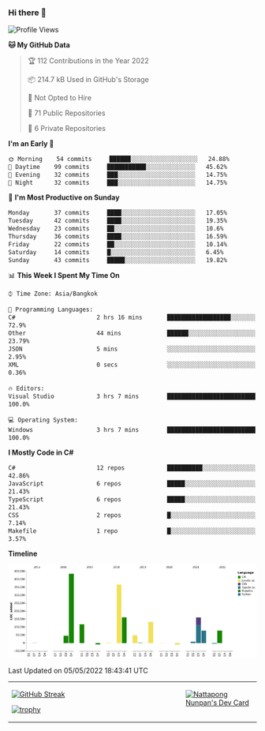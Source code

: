 ### Hi there 👋

<!--START_SECTION:waka-->
![Profile Views](http://img.shields.io/badge/Profile%20Views-1-blue)

**🐱 My GitHub Data** 

> 🏆 112 Contributions in the Year 2022
 > 
> 📦 214.7 kB Used in GitHub's Storage 
 > 
> 🚫 Not Opted to Hire
 > 
> 📜 71 Public Repositories 
 > 
> 🔑 6 Private Repositories  
 > 
**I'm an Early 🐤** 

```text
🌞 Morning    54 commits     ██████░░░░░░░░░░░░░░░░░░░   24.88% 
🌆 Daytime    99 commits     ███████████░░░░░░░░░░░░░░   45.62% 
🌃 Evening    32 commits     ███░░░░░░░░░░░░░░░░░░░░░░   14.75% 
🌙 Night      32 commits     ███░░░░░░░░░░░░░░░░░░░░░░   14.75%

```
📅 **I'm Most Productive on Sunday** 

```text
Monday       37 commits     ████░░░░░░░░░░░░░░░░░░░░░   17.05% 
Tuesday      42 commits     ████░░░░░░░░░░░░░░░░░░░░░   19.35% 
Wednesday    23 commits     ██░░░░░░░░░░░░░░░░░░░░░░░   10.6% 
Thursday     36 commits     ████░░░░░░░░░░░░░░░░░░░░░   16.59% 
Friday       22 commits     ██░░░░░░░░░░░░░░░░░░░░░░░   10.14% 
Saturday     14 commits     █░░░░░░░░░░░░░░░░░░░░░░░░   6.45% 
Sunday       43 commits     █████░░░░░░░░░░░░░░░░░░░░   19.82%

```


📊 **This Week I Spent My Time On** 

```text
⌚︎ Time Zone: Asia/Bangkok

💬 Programming Languages: 
C#                       2 hrs 16 mins       ██████████████████░░░░░░░   72.9% 
Other                    44 mins             ██████░░░░░░░░░░░░░░░░░░░   23.79% 
JSON                     5 mins              ░░░░░░░░░░░░░░░░░░░░░░░░░   2.95% 
XML                      0 secs              ░░░░░░░░░░░░░░░░░░░░░░░░░   0.36%

🔥 Editors: 
Visual Studio            3 hrs 7 mins        █████████████████████████   100.0%

💻 Operating System: 
Windows                  3 hrs 7 mins        █████████████████████████   100.0%

```

**I Mostly Code in C#** 

```text
C#                       12 repos            ██████████░░░░░░░░░░░░░░░   42.86% 
JavaScript               6 repos             █████░░░░░░░░░░░░░░░░░░░░   21.43% 
TypeScript               6 repos             █████░░░░░░░░░░░░░░░░░░░░   21.43% 
CSS                      2 repos             █░░░░░░░░░░░░░░░░░░░░░░░░   7.14% 
Makefile                 1 repo              █░░░░░░░░░░░░░░░░░░░░░░░░   3.57%

```


**Timeline**

![Chart not found](https://raw.githubusercontent.com/aixasz/aixasz/main/charts/bar_graph.png) 


 Last Updated on 05/05/2022 18:43:41 UTC
<!--END_SECTION:waka-->

<table>
<tr>
<td width="70%" valign="top">
 
 [![GitHub Streak](http://github-readme-streak-stats.herokuapp.com?user=aixasz&theme=github-dark&hide_border=true&date_format=%5BY%20%5DM%20j)](https://git.io/streak-stats)

 [![trophy](https://github-profile-trophy.vercel.app/?username=aixasz&theme=onedark)](https://github.com/ryo-ma/github-profile-trophy)
 </td>
<td width="30%" valign="top">
 
<a href="https://app.daily.dev/aixasz"><img src="https://api.daily.dev/devcards/403207936e6547c9a85ea449e9f3abe8.png?r=re8" alt="Nattapong Nunpan's Dev Card"/></a>

 </td>
</tr>
</table>
 

